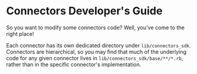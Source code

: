 # Connectors Developer's Guide

So you want to modify some connectors code? Well, you've come to the right place!

Each connector has its own dedicated directory under `lib/connectors_sdk`. Connectors are hierarchical, so you may find that much of the underlying code for any given connector lives in `lib/connectors_sdk/base/**/*.rb`, rather than in the specific connector's implementation.
